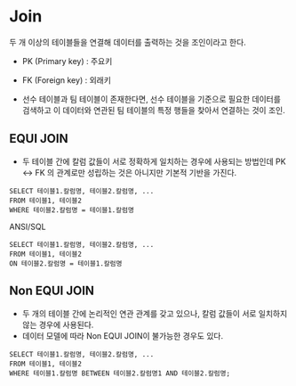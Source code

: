 # Join
두 개 이상의 테이블들을 연결해 데이터를 출력하는 것을 조인이라고 한다.

- PK (Primary key) : 주요키
- FK (Foreign key) : 외래키

- 선수 테이블과 팀 테이블이 존재한다면, 선수 테이블을 기준으로 필요한 데이터를 검색하고 이 데이터와 연관된 팀 테이블의 특정 행들을 찾아서 연결하는 것이 조인.

## EQUI JOIN
- 두 테이블 간에 칼럼 값들이 서로 정확하게 일치하는 경우에 사용되는 방법인데 PK <-> FK 의 관계로만 성립하는 것은 아니지만 기본적 기반을 가진다.

```
SELECT 테이블1.칼럼명, 테이블2.칼럼명, ...
FROM 테이블1, 테이블2
WHERE 테이블2.칼럼명 = 테이블1.칼럼명
```

ANSI/SQL
```
SELECT 테이블1.칼럼명, 테이블2.칼럼명, ...
FROM 테이블1, 테이블2
ON 테이블2.칼럼명 = 테이블1.칼럼명
```

## Non EQUI JOIN
- 두 개의 테이블 간에 논리적인 연관 관계를 갖고 있으나, 칼럼 값들이 서로 일치하지 않는 경우에 사용된다.
- 데이터 모델에 따라 Non EQUI JOIN이 불가능한 경우도 있다.

```
SELECT 테이블1.칼럼명, 테이블2.칼럼명, ...
FROM 테이블1, 테이블2
WHERE 테이블1.칼럼명 BETWEEN 테이블2.칼럼명1 AND 테이블2.칼럼명;
```